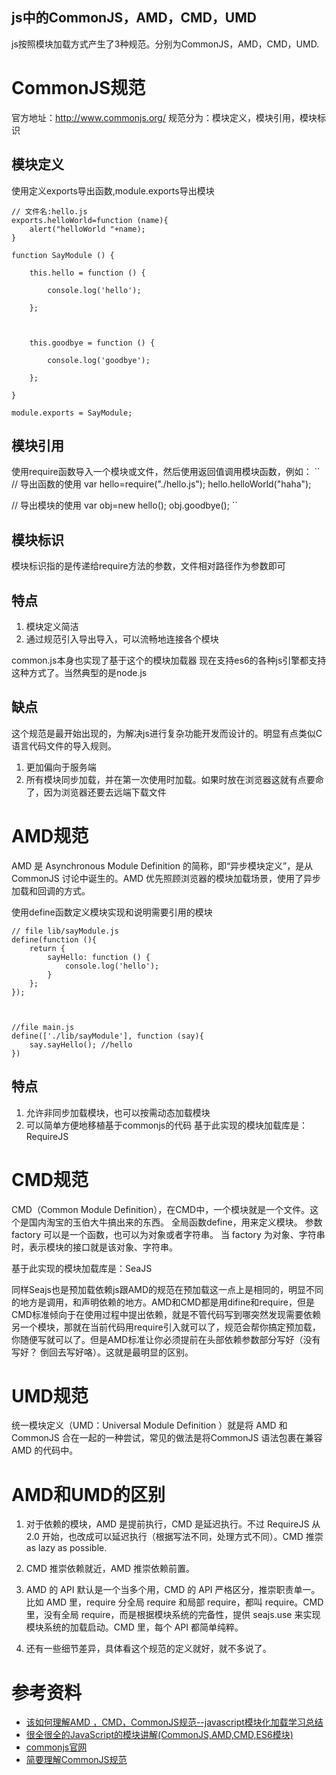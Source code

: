 js中的CommonJS，AMD，CMD，UMD
------------------------------
js按照模块加载方式产生了3种规范。分别为CommonJS，AMD，CMD，UMD.

# CommonJS规范
官方地址：http://www.commonjs.org/
规范分为：模块定义，模块引用，模块标识
## 模块定义
使用定义exports导出函数,module.exports导出模块

````
// 文件名:hello.js
exports.helloWorld=function (name){
    alert("helloWorld "+name);
}

function SayModule () {

    this.hello = function () {

        console.log('hello');

    };

 

    this.goodbye = function () {

        console.log('goodbye');

    };

} 

module.exports = SayModule;
````

## 模块引用
使用require函数导入一个模块或文件，然后使用返回值调用模块函数，例如：
`` 
// 导出函数的使用
var hello=require("./hello.js");
hello.helloWorld("haha");

// 导出模块的使用
var obj=new hello();
obj.goodbye();
``
## 模块标识
模块标识指的是传递给require方法的参数，文件相对路径作为参数即可

## 特点
1. 模块定义简洁
2. 通过规范引入导出导入，可以流畅地连接各个模块

common.js本身也实现了基于这个的模块加载器
现在支持es6的各种js引擎都支持这种方式了。当然典型的是node.js

## 缺点
这个规范是最开始出现的，为解决js进行复杂功能开发而设计的。明显有点类似C语言代码文件的导入规则。
1. 更加偏向于服务端
2. 所有模块同步加载，并在第一次使用时加载。如果时放在浏览器这就有点要命了，因为浏览器还要去远端下载文件

# AMD规范
AMD 是 Asynchronous Module Definition 的简称，即“异步模块定义”，是从 CommonJS 讨论中诞生的。AMD 优先照顾浏览器的模块加载场景，使用了异步加载和回调的方式。

使用define函数定义模块实现和说明需要引用的模块
````
// file lib/sayModule.js
define(function (){
    return {
        sayHello: function () {
            console.log('hello');
        }
    };
});

 

//file main.js
define(['./lib/sayModule'], function (say){
    say.sayHello(); //hello
})
````


## 特点
1. 允许非同步加载模块，也可以按需动态加载模块
2. 可以简单方便地移植基于commonjs的代码
基于此实现的模块加载库是：RequireJS

# CMD规范
CMD（Common Module Definition），在CMD中，一个模块就是一个文件。这个是国内淘宝的玉伯大牛搞出来的东西。
全局函数define，用来定义模块。 
参数 factory 可以是一个函数，也可以为对象或者字符串。 
当 factory 为对象、字符串时，表示模块的接口就是该对象、字符串。


基于此实现的模块加载库是：SeaJS

同样Seajs也是预加载依赖js跟AMD的规范在预加载这一点上是相同的，明显不同的地方是调用，和声明依赖的地方。AMD和CMD都是用difine和require，但是CMD标准倾向于在使用过程中提出依赖，就是不管代码写到哪突然发现需要依赖另一个模块，那就在当前代码用require引入就可以了，规范会帮你搞定预加载，你随便写就可以了。但是AMD标准让你必须提前在头部依赖参数部分写好（没有写好？ 倒回去写好咯）。这就是最明显的区别。

# UMD规范
统一模块定义（UMD：Universal Module Definition ）就是将 AMD 和 CommonJS 合在一起的一种尝试，常见的做法是将CommonJS 语法包裹在兼容 AMD 的代码中。

# AMD和UMD的区别
1. 对于依赖的模块，AMD 是提前执行，CMD 是延迟执行。不过 RequireJS 从 2.0 开始，也改成可以延迟执行（根据写法不同，处理方式不同）。CMD 推崇 as lazy as possible.
2. CMD 推崇依赖就近，AMD 推崇依赖前置。
 
3. AMD 的 API 默认是一个当多个用，CMD 的 API 严格区分，推崇职责单一。比如 AMD 里，require 分全局 require 和局部 require，都叫 require。CMD 里，没有全局 require，而是根据模块系统的完备性，提供 seajs.use 来实现模块系统的加载启动。CMD 里，每个 API 都简单纯粹。

4. 还有一些细节差异，具体看这个规范的定义就好，就不多说了。

# 参考资料
* [该如何理解AMD ，CMD，CommonJS规范--javascript模块化加载学习总结 ](https://www.cnblogs.com/qianshui/p/5216580.html)
* [很全很全的JavaScript的模块讲解(CommonJS,AMD,CMD,ES6模块)](https://blog.csdn.net/arsaycode/article/details/78959780)
* [commonjs官网](http://www.commonjs.org/)
* [简要理解CommonJS规范](https://blog.csdn.net/u012443286/article/details/78825917)